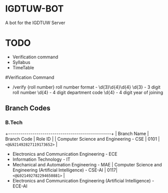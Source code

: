 # IGDTUW-BOT
 A bot for the IGDTUW Server

# TODO
* Verification command
* Syllabus
* TimeTable

#Verification Command
- /verify {roll number}
roll number format - \d{3}\d{4}\d{4}
\d{3} - 3 digit roll number
\d{4} - 4 digit department code
\d{4} - 4 digit year of joining

## Branch Codes

### B.Tech
+---------------------------------------------------+
| Branch Name | Branch Code | Role ID |
| Computer Science and Engineering - CSE | 0101 | `<@&921492827119173652>` |
* Electronics and Communication Engineering - ECE
* Information Technology - IT
* Mechanical and Automation Engineering - MAE
| Computer Science and Engineering (Artificial Intelligence) - CSE-AI | 0117| `<@&921492782294650881>` |
* Electronics and Communication Engineering (Artificial Intelligence) - ECE-AI
